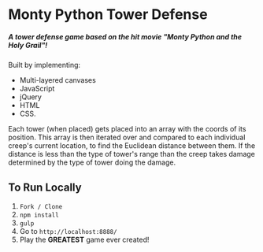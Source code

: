 # Monty Python Tower Defense

##### A tower defense game based on the hit movie "Monty Python and the Holy Grail"!

Built by implementing:
- Multi-layered canvases
- JavaScript
- jQuery
- HTML
- CSS.


Each tower (when placed) gets placed into an array with the coords of its position.
This array is then iterated over and compared to each individual creep's current location, to find the Euclidean distance between them.
If the distance is less than the type of tower's range than the creep takes damage determined by the type of tower doing the damage.

## To Run Locally

1. `Fork / Clone`
1. `npm install`
1. `gulp`
1. Go to `http://localhost:8888/`
1. Play the **GREATEST** game ever created!
